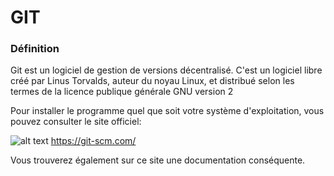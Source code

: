 # GIT
### Définition
Git est un logiciel de gestion de versions décentralisé. 
C'est un logiciel libre créé par Linus Torvalds, auteur du noyau Linux, 
et distribué selon les termes de la licence publique générale GNU version 2

Pour installer le programme quel que soit votre système d'exploitation,
vous pouvez consulter le site officiel:

![alt text](https://raw.githubusercontent.com/mikhawa/g_i_t/master/img/united-kingdom-flag-icon-16.png "EN") https://git-scm.com/ 

Vous trouverez également sur ce site une documentation conséquente.